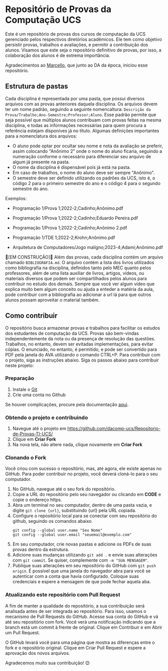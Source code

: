 # Repositório de Provas da Computação UCS

Este é um repositório de provas dos cursos de computação da UCS gerenciado pelos respectivos diretórios acadêmicos. Ele tem como objetivo persistir provas, trabalhos e avaliações, e permitir a contribuição dos alunos. Visamos que este seja o repositório definitivo de provas, por isso, a colaboração dos alunos é de extrema importância.

Agradecimentos ao [Marcello](https://github.com/Marcellofabrizio), que junto ao DA da época, iniciou esse repositório.

## Estrutura de pastas
Cada disciplina é representada por uma pasta, que possui diversos arquivos com as provas anteriores daquela disciplina. Os arquivos devem ter um nome padrão, seguindo a seguinte nomencaltura: `Descrição da Prova/Trabalho;Ano-Semestre;Professor;Aluno`. Esse padrão permite que seja possível que múltiplos alunos contribuam com provas feitas na mesma disciplina, e todas as informações necessárias para quem procura a referência estejam disponíves já no título. Algumas definições importantes para a nomenclatura dos arquivos:
- O aluno pode optar por ocultar seu nome e nota da avaliação se preferir, assim colocando "Anônimo 2" onde o nome do aluno ficaria, seguindo a numeração conforme o necessário para diferenciar seu arquivo de algum já presente na pasta. 
- O nome da disciplina é dispensável pois já está na pasta.
- Em caso de trabalhos, o nome do aluno deve ser sempre "Anônimo". 
- O semestre deve ser definido utilizando os padrões da UCS, isto é, o código 2 para o primeiro semestre do ano e o código 4 para o segundo semestre do ano.

Exemplos:

- Programação 1/Prova 1;2022-2;Cadinho;Anônimo.pdf

- Programação 1/Prova 1;2022-2;Cadinho;Eduardo Pereira.pdf

- Programação 1/Prova 1;2022-2;Cadinho;Anônimo 2.pdf

- Programação 1/TDE 1;2022-2;Krohn;Anônimo.pdf

- Arquitetura de Computadores/Jogo malígno;2023-4;Adami;Anônimo.pdf

🔧[EM CONSTRUÇÃO]🔧 Além das provas, cada disciplina contém um arquivo chamado `BIBLIOGRAFIA.md`. O arquivo contém a lista dos livros utilizados como bibliografia na disciplina, definidos tanto pelo MEC quanto pelos professores, além de uma lista auxiliar de livros, artigos, vídeos, ou materiais diversos que podem ser compartilhados pelos alunos para contribuir no estudo dos demais. Sempre que você ver algum vídeo que explica muito bem algum conceito ou ajuda a enteder a matéria da aula, pode contribuir com a bibliografia ao adicionar a url lá para que outros alunos possam aproveitar o material também.

## Como contribuir
O repositório busca armazenar provas e trabalhos para facilitar os estudos dos estudantes de computação da UCS. Provas são bem-vindas independentemente da nota ou da presença de resolução das questões. Trabalhos, no entanto, devem ser evitadas implementações, para evitar cópias. O enunciado, no entanto, é permitido, e pode ser convertido para PDF pela janela do AVA utilizando o comando CTRL+P. Para contribuir com o projeto, siga as instruções abaixo. Siga os passos abaixo para contribuir neste projeto:

### Preparação
1. Instale o [Git](https://git-scm.com/downloads)
2. Crie uma conta no Github

Se houver complicações, procure pela documentação [aqui](https://docs.github.com/pt/get-started/quickstart/set-up-git#setting-up-git).

### Obtendo o projeto e contribuindo
1. Navegue até o projeto em https://github.com/dacomp-ucs/Repositorio-de-Provas-TI-UCS/
2. Clique em **Criar Fork**
3. Na nova tela, não altere nada, clique novamente em **Criar Fork**

### Clonando o Fork
Você criou com sucesso o repositório, mas, até agora, ele existe apenas no GitHub. Para poder contribuir no projeto, você deverá cloná-lo para o seu computador.

1. No GitHub, navegue até o seu fork do repositório.
2. Copie a URL do repositório pelo seu navegador ou clicando em **CODE** e copie o endereço https.
3. Abra um terminal no seu computador, dentro de uma pasta vazia, e digite `git clone {url}`, substituindo {url} pela URL copiada.
4. Configure o repositório local para se conectar com seu repositório do github, seguindo os comandos abaixo.
   ```
   git config --global user.name "Seu Nome"
   git config --global user.email "seuemail@exemplo.com"
   ```
5. Em seu computador, crie novas pastas e adicione os PDFs de suas provas dentro da estrutura.
6. Adicione suas mudanças utilizando `git add .` e envie suas alterações com `git commit`. Se quiser, complemente com `-m "SUA MENSAGEM"`.
7. Publique suas alterações em seu repositório do GitHub com `git push origin`. É possível que uma janela do navegador abra para você se autenticar com a conta que havia configurado. Coloque suas credenciais e espere a mensagem de que pode fechar aquela aba.

### Atualizando este repositório com Pull Request
A fim de manter a qualidade do repositório, a sua contribuição será analisada antes de ser integrada ao repositório. Para isso, usamos o mecanismo de Pull Requests do GitHub. Acesse sua conta do GitHub e vá até seu repositório com fork. Você verá uma notificação indicando que a branch está um commit à frente de original. Clique em Contribuir e em Abrir um Pull Request.

O GitHub levará você para uma página que mostra as diferenças entre o fork e o repositório original. Clique em Criar Pull Request e espere a aprovação dos novos arquivos.

Agradecemos muito sua contribuição! 😊
